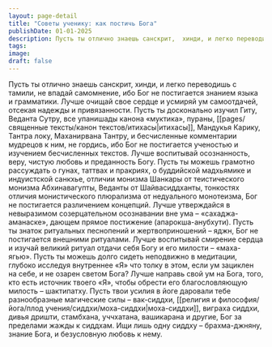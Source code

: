 ```yaml
---
layout: page-detail
title: "Советы ученику: как постичь Бога"
publishDate: 01-01-2025
description: Пусть ты отлично знаешь санскрит,  хинди, и легко переводишь с тамили,  не впадай самомнение,  ибо Бог не постигается знанием языка и грамматики. Лучше очищай свое сердце и усмиряй ум самоотдачей,  отсекая надежды и привязанности. Пусть ты досконально изучил Гиту...
tags:
image:
draft: false
---
```

Пусть ты отлично знаешь санскрит,  хинди, и легко переводишь с тамили,  не впадай самомнение,  ибо Бог не постигается знанием языка и грамматики. Лучше очищай свое сердце и усмиряй ум самоотдачей,  отсекая надежды и привязанности. Пусть ты досконально изучил Гиту, Веданта Сутру,  все упанишады канона «муктика»,  пураны, [[pages/священные тексты/канон текстов/итихасы|итихасы]], Мандукья Карику, Тантра локу, Маханирвана Тантру,  и бесчисленные комментарии мудрецов к ним, не гордись, ибо Бог не постигается ученостью  и изучением бесчисленных текстов. Лучше воспитывай осознанность, веру,  чистую любовь и преданность Богу. Пусть ты можешь грамотно рассуждать о гунах, таттвах и пракриях,  о буддийской мадхьямике и индуистской санкхье,  отличии монизма Шанкары  от теистического монизма Абхинавагупты, Веданты от Шайвасиддханты,  тонкостях отличия монистического плюрализма  от недуального монотеизма,  Бог не постигается различением концепций. Лучше утверждайся в невыразимом созерцательном  осознавании вне ума – «сахаджа-аманаске»,  дающем прямое постижение (апарокша-анубхути). Пусть ты знаток ритуальных песнопений  и жертвоприношений – яджн,  Бог не постигается внешними ритуалами. Лучше воспитывай смирение сердца  и изучай великий ритуал отдачи себя Богу  и его милости – «маха-ягью». Пусть ты можешь долго сидеть неподвижно в медитации,  глубоко исследуя внутреннее «Я»  что толку в этом, если ум зациклен на себе,  и не озарен светом Бога? Лучше направь свой ум на Бога, того, кто есть источник твоего «Я»,  чтобы обрести его благословляющую милость – шактипатху. Пусть твои усилия в йоге даровали тебе  разнообразные магические силы – вак-сиддхи, [[религия и философия/йога/плод учения/сиддхи/моха-сиддхи|моха-сиддхи]],  виграха сиддхи, дивья дришти,  стамбхана, уччхатана, вашикарана и другие,  Бог за пределами жажды к сиддхам. Ищи лишь одну сиддху – брахма-джняну,  знание Бога, и безусловную любовь к нему.
